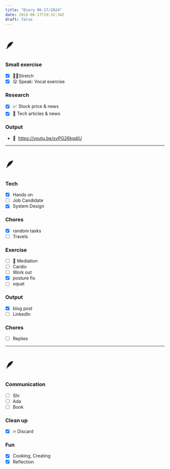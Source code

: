 ```yaml
---
title: "Diary 06-17/2024"  
date: 2024-06-17T19:32:34Z
draft: false
---
```


# 🪶

### Small exercise

- [x]  🧎‍♀️Stretch
- [x]  😮 Speak: Vocal exercise

### Research

- [x]  📈 Stock price & news
- [x]  👾 Tech articles & news

### Output

- 🎥  https://youtu.be/xvPG26kgdjU

---

# 🪶

### Tech

- [x]  Hands on
- [ ]  Job Candidate
- [x]  System Design

### Chores

- [x]  random tasks
- [ ]  Travels

### Exercise

- [ ]  🧘 Mediation
- [ ]  Cardio
- [ ]  Work out
- [x]  posture fix
- [ ]  squat

### Output

- [x]  blog post
- [ ]  LinkedIn

### Chores

- [ ]  Replies

---

# 🪶

### Communication

- [ ]  Shi
- [ ]  Ada
- [ ]  Book

### Clean up

- [x]  🔥 Discard

### Fun

- [x]  Cooking, Creating
- [x]  Reflection